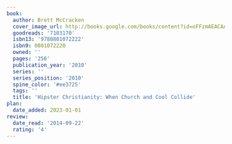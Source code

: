 ```yaml
---
book:
  author: Brett McCracken
  cover_image_url: http://books.google.com/books/content?id=oFFzmAEACAAJ&printsec=frontcover&img=1&zoom=1&source=gbs_api
  goodreads: '7103170'
  isbn13: '9780801072222'
  isbn9: 0801072220
  owned: ''
  pages: '256'
  publication_year: '2010'
  series: ''
  series_position: '2010'
  spine_color: '#ee3725'
  tags: ''
  title: 'Hipster Christianity: When Church and Cool Collide'
plan:
  date_added: 2023-01-01
review:
  date_read: '2014-09-22'
  rating: '4'
---
```

